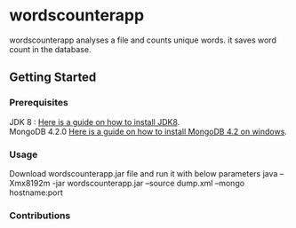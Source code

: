 # wordscounterapp

wordscounterapp analyses a file and counts unique words. it saves word count in the database.

## Getting Started

### Prerequisites

JDK 8 : [Here is a guide on how to install JDK8](https://docs.oracle.com/javase/8/docs/technotes/guides/install/install_overview.html).
<br>
MongoDB 4.2.0 [Here is a guide on how to install MongoDB 4.2 on windows](https://docs.mongodb.com/manual/tutorial/install-mongodb-on-windows/).


### Usage
Download wordscounterapp.jar file and run it with below parameters
java –Xmx8192m -jar wordscounterapp.jar –source dump.xml –mongo hostname:port

### Contributions
